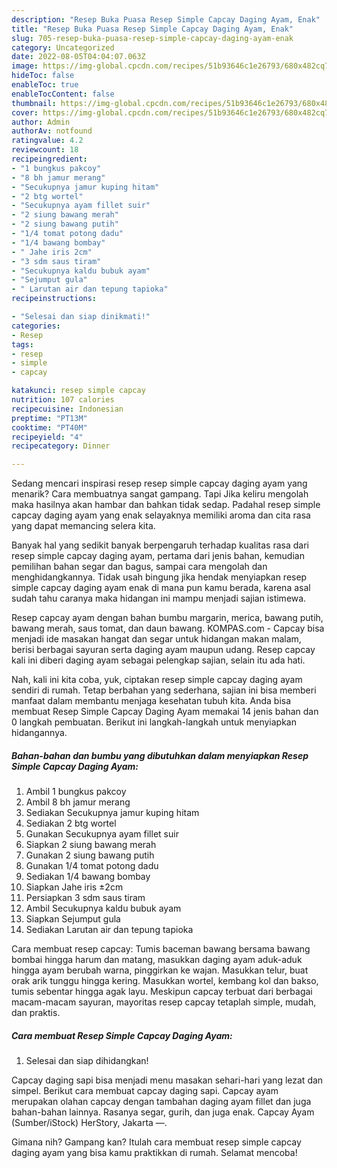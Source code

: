 ```yaml
---
description: "Resep Buka Puasa Resep Simple Capcay Daging Ayam, Enak"
title: "Resep Buka Puasa Resep Simple Capcay Daging Ayam, Enak"
slug: 705-resep-buka-puasa-resep-simple-capcay-daging-ayam-enak
category: Uncategorized
date: 2022-08-05T04:04:07.063Z
image: https://img-global.cpcdn.com/recipes/51b93646c1e26793/680x482cq70/resep-simple-capcay-daging-ayam-foto-resep-utama.jpg
hideToc: false
enableToc: true
enableTocContent: false
thumbnail: https://img-global.cpcdn.com/recipes/51b93646c1e26793/680x482cq70/resep-simple-capcay-daging-ayam-foto-resep-utama.jpg
cover: https://img-global.cpcdn.com/recipes/51b93646c1e26793/680x482cq70/resep-simple-capcay-daging-ayam-foto-resep-utama.jpg
author: Admin
authorAv: notfound
ratingvalue: 4.2
reviewcount: 18
recipeingredient:
- "1 bungkus pakcoy"
- "8 bh jamur merang"
- "Secukupnya jamur kuping hitam"
- "2 btg wortel"
- "Secukupnya ayam fillet suir"
- "2 siung bawang merah"
- "2 siung bawang putih"
- "1/4 tomat potong dadu"
- "1/4 bawang bombay"
- " Jahe iris 2cm"
- "3 sdm saus tiram"
- "Secukupnya kaldu bubuk ayam"
- "Sejumput gula"
- " Larutan air dan tepung tapioka"
recipeinstructions:

- "Selesai dan siap dinikmati!"
categories:
- Resep
tags:
- resep
- simple
- capcay

katakunci: resep simple capcay 
nutrition: 107 calories
recipecuisine: Indonesian
preptime: "PT13M"
cooktime: "PT40M"
recipeyield: "4"
recipecategory: Dinner

---
```



Sedang mencari inspirasi resep resep simple capcay daging ayam yang menarik? Cara membuatnya sangat gampang. Tapi Jika keliru mengolah maka hasilnya akan hambar dan bahkan tidak sedap. Padahal resep simple capcay daging ayam yang enak selayaknya memiliki aroma dan cita rasa yang dapat memancing selera kita.


Banyak hal yang sedikit banyak berpengaruh terhadap kualitas rasa dari resep simple capcay daging ayam, pertama dari jenis bahan, kemudian pemilihan bahan segar dan bagus, sampai cara mengolah dan menghidangkannya. Tidak usah bingung jika hendak menyiapkan resep simple capcay daging ayam enak di mana pun kamu berada, karena asal sudah tahu caranya maka hidangan ini mampu menjadi sajian istimewa.

Resep capcay ayam dengan bahan bumbu margarin, merica, bawang putih, bawang merah, saus tomat, dan daun bawang. KOMPAS.com - Capcay bisa menjadi ide masakan hangat dan segar untuk hidangan makan malam, berisi berbagai sayuran serta daging ayam maupun udang. Resep capcay kali ini diberi daging ayam sebagai pelengkap sajian, selain itu ada hati.


Nah, kali ini kita coba, yuk, ciptakan resep simple capcay daging ayam sendiri di rumah. Tetap berbahan yang sederhana, sajian ini bisa memberi manfaat dalam membantu menjaga kesehatan tubuh kita. Anda bisa membuat Resep Simple Capcay Daging Ayam memakai 14 jenis bahan dan 0 langkah pembuatan. Berikut ini langkah-langkah untuk menyiapkan hidangannya.

<!--inarticleads1-->

##### Bahan-bahan dan bumbu yang dibutuhkan dalam menyiapkan Resep Simple Capcay Daging Ayam:

1. Ambil 1 bungkus pakcoy
1. Ambil 8 bh jamur merang
1. Sediakan Secukupnya jamur kuping hitam
1. Sediakan 2 btg wortel
1. Gunakan Secukupnya ayam fillet suir
1. Siapkan 2 siung bawang merah
1. Gunakan 2 siung bawang putih
1. Gunakan 1/4 tomat potong dadu
1. Sediakan 1/4 bawang bombay
1. Siapkan  Jahe iris ±2cm
1. Persiapkan 3 sdm saus tiram
1. Ambil Secukupnya kaldu bubuk ayam
1. Siapkan Sejumput gula
1. Sediakan  Larutan air dan tepung tapioka


Cara membuat resep capcay: Tumis baceman bawang bersama bawang bombai hingga harum dan matang, masukkan daging ayam aduk-aduk hingga ayam berubah warna, pinggirkan ke wajan. Masukkan telur, buat orak arik tunggu hingga kering. Masukkan wortel, kembang kol dan bakso, tumis sebentar hingga agak layu. Meskipun capcay terbuat dari berbagai macam-macam sayuran, mayoritas resep capcay tetaplah simple, mudah, dan praktis. 

<!--inarticleads2-->

##### Cara membuat Resep Simple Capcay Daging Ayam:


1. Selesai dan siap dihidangkan!

Capcay daging sapi bisa menjadi menu masakan sehari-hari yang lezat dan simpel. Berikut cara membuat capcay daging sapi. Capcay ayam merupakan olahan capcay dengan tambahan daging ayam fillet dan juga bahan-bahan lainnya. Rasanya segar, gurih, dan juga enak. Capcay Ayam (Sumber/iStock) HerStory, Jakarta —. 

Gimana nih? Gampang kan? Itulah cara membuat resep simple capcay daging ayam yang bisa kamu praktikkan di rumah. Selamat mencoba!

